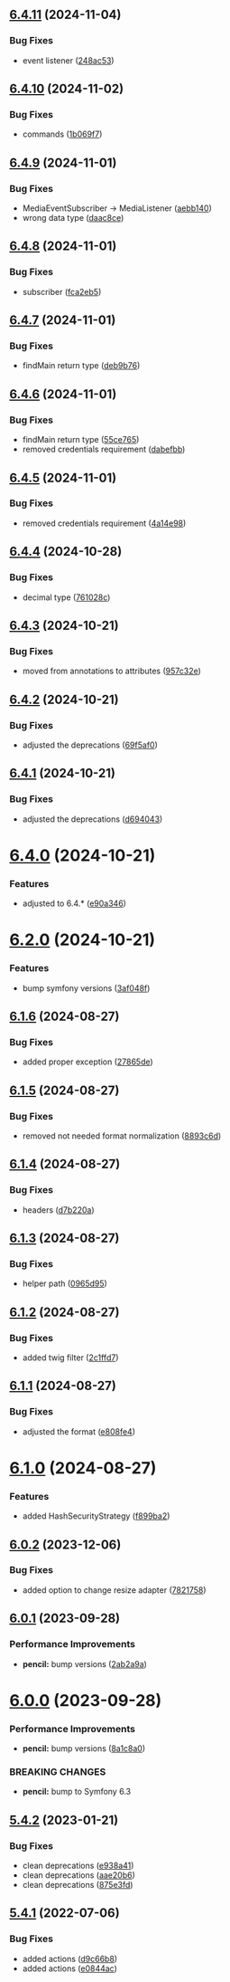 ## [6.4.11](https://github.com/netbull/MediaBundle/compare/v6.4.10...v6.4.11) (2024-11-04)


### Bug Fixes

* event listener ([248ac53](https://github.com/netbull/MediaBundle/commit/248ac530a0edfb863c7add6d9c4b3c76659f7ae6))

## [6.4.10](https://github.com/netbull/MediaBundle/compare/v6.4.9...v6.4.10) (2024-11-02)


### Bug Fixes

* commands ([1b069f7](https://github.com/netbull/MediaBundle/commit/1b069f71c7c3822103130c44c8baca138de20df6))

## [6.4.9](https://github.com/netbull/MediaBundle/compare/v6.4.8...v6.4.9) (2024-11-01)


### Bug Fixes

* MediaEventSubscriber -> MediaListener ([aebb140](https://github.com/netbull/MediaBundle/commit/aebb14008d7926bab932817df2b1050122fff33d))
* wrong data type ([daac8ce](https://github.com/netbull/MediaBundle/commit/daac8ce7583c3193a7f12c7c9b3f40be08a67196))

## [6.4.8](https://github.com/netbull/MediaBundle/compare/v6.4.7...v6.4.8) (2024-11-01)


### Bug Fixes

* subscriber ([fca2eb5](https://github.com/netbull/MediaBundle/commit/fca2eb535e946df89121e6c1da0e7f02a1fc8e52))

## [6.4.7](https://github.com/netbull/MediaBundle/compare/v6.4.6...v6.4.7) (2024-11-01)


### Bug Fixes

* findMain return type ([deb9b76](https://github.com/netbull/MediaBundle/commit/deb9b763af2a29697d6b01b1cb4c0e1b552d81c8))

## [6.4.6](https://github.com/netbull/MediaBundle/compare/v6.4.5...v6.4.6) (2024-11-01)


### Bug Fixes

* findMain return type ([55ce765](https://github.com/netbull/MediaBundle/commit/55ce7654b763750fb91fd59319165f38c30d1a94))
* removed credentials requirement ([dabefbb](https://github.com/netbull/MediaBundle/commit/dabefbb8fe50fb8c6d77d4b2f1706a5642be178c))

## [6.4.5](https://github.com/netbull/MediaBundle/compare/v6.4.4...v6.4.5) (2024-11-01)


### Bug Fixes

* removed credentials requirement ([4a14e98](https://github.com/netbull/MediaBundle/commit/4a14e98c96ce53d09e6ab585f415843dfa22aeee))

## [6.4.4](https://github.com/netbull/MediaBundle/compare/v6.4.3...v6.4.4) (2024-10-28)


### Bug Fixes

* decimal type ([761028c](https://github.com/netbull/MediaBundle/commit/761028c7a81ee02ec6be36e0d0031d87e58823c6))

## [6.4.3](https://github.com/netbull/MediaBundle/compare/v6.4.2...v6.4.3) (2024-10-21)


### Bug Fixes

* moved from annotations to attributes ([957c32e](https://github.com/netbull/MediaBundle/commit/957c32ea94ff7b94adca7ef0983d7d316337883c))

## [6.4.2](https://github.com/netbull/MediaBundle/compare/v6.4.1...v6.4.2) (2024-10-21)


### Bug Fixes

* adjusted the deprecations ([69f5af0](https://github.com/netbull/MediaBundle/commit/69f5af08b77752567711d75bbfad8b67508e4142))

## [6.4.1](https://github.com/netbull/MediaBundle/compare/v6.4.0...v6.4.1) (2024-10-21)


### Bug Fixes

* adjusted the deprecations ([d694043](https://github.com/netbull/MediaBundle/commit/d694043937b635314a1bc04320277327fd7e8903))

# [6.4.0](https://github.com/netbull/MediaBundle/compare/v6.3.0...v6.4.0) (2024-10-21)


### Features

* adjusted to 6.4.* ([e90a346](https://github.com/netbull/MediaBundle/commit/e90a346750069c013cf7f8c1cf60fcbfcd53bd7d))

# [6.2.0](https://github.com/netbull/MediaBundle/compare/v6.1.6...v6.2.0) (2024-10-21)


### Features

* bump symfony versions ([3af048f](https://github.com/netbull/MediaBundle/commit/3af048f73632f1f926ccf7a2cd2e9b8f236ec4cd))

## [6.1.6](https://github.com/netbull/MediaBundle/compare/v6.1.5...v6.1.6) (2024-08-27)


### Bug Fixes

* added proper exception ([27865de](https://github.com/netbull/MediaBundle/commit/27865de3575ad5447d48bfe8172bacbb9b122762))

## [6.1.5](https://github.com/netbull/MediaBundle/compare/v6.1.4...v6.1.5) (2024-08-27)


### Bug Fixes

* removed not needed format normalization ([8893c6d](https://github.com/netbull/MediaBundle/commit/8893c6db5f19c217ba5b4f14cc393d8265cc0162))

## [6.1.4](https://github.com/netbull/MediaBundle/compare/v6.1.3...v6.1.4) (2024-08-27)


### Bug Fixes

* headers ([d7b220a](https://github.com/netbull/MediaBundle/commit/d7b220a2454e4fba98b1d90e42c5d921be7eef83))

## [6.1.3](https://github.com/netbull/MediaBundle/compare/v6.1.2...v6.1.3) (2024-08-27)


### Bug Fixes

* helper path ([0965d95](https://github.com/netbull/MediaBundle/commit/0965d95a9bab712fe5254b15ba2ca02d5c769689))

## [6.1.2](https://github.com/netbull/MediaBundle/compare/v6.1.1...v6.1.2) (2024-08-27)


### Bug Fixes

* added twig filter ([2c1ffd7](https://github.com/netbull/MediaBundle/commit/2c1ffd7ed453a0f842be8920b734a3e70d8beff9))

## [6.1.1](https://github.com/netbull/MediaBundle/compare/v6.1.0...v6.1.1) (2024-08-27)


### Bug Fixes

* adjusted the format ([e808fe4](https://github.com/netbull/MediaBundle/commit/e808fe43234aafe2361e66bae2c2dd9773479b94))

# [6.1.0](https://github.com/netbull/MediaBundle/compare/v6.0.2...v6.1.0) (2024-08-27)


### Features

* added HashSecurityStrategy ([f899ba2](https://github.com/netbull/MediaBundle/commit/f899ba2d7210994a8410d00698047828f87182b7))

## [6.0.2](https://github.com/netbull/MediaBundle/compare/v6.0.1...v6.0.2) (2023-12-06)


### Bug Fixes

* added option to change resize adapter ([7821758](https://github.com/netbull/MediaBundle/commit/78217583d749f66e7dc1afe07e8f27e0eb0a78e6))

## [6.0.1](https://github.com/netbull/MediaBundle/compare/v6.0.0...v6.0.1) (2023-09-28)


### Performance Improvements

* **pencil:** bump versions ([2ab2a9a](https://github.com/netbull/MediaBundle/commit/2ab2a9a66a6b3b384932ccd358d8ee2687ddcaec))

# [6.0.0](https://github.com/netbull/MediaBundle/compare/v5.4.2...v6.0.0) (2023-09-28)


### Performance Improvements

* **pencil:** bump versions ([8a1c8a0](https://github.com/netbull/MediaBundle/commit/8a1c8a0b8744c0446721dd78d6fb0bc746e40a2b))


### BREAKING CHANGES

* **pencil:** bump to Symfony 6.3

## [5.4.2](https://github.com/netbull/MediaBundle/compare/v5.4.1...v5.4.2) (2023-01-21)


### Bug Fixes

* clean deprecations ([e938a41](https://github.com/netbull/MediaBundle/commit/e938a4164c66dfe0d714024cb5a64d84a662018f))
* clean deprecations ([aae20b6](https://github.com/netbull/MediaBundle/commit/aae20b6aa187a169bb736b388df9758054e2904e))
* clean deprecations ([875e3fd](https://github.com/netbull/MediaBundle/commit/875e3fd0bd50611c62828acee27f2e44c87c353d))

## [5.4.1](https://github.com/netbull/MediaBundle/compare/v5.4.0...v5.4.1) (2022-07-06)


### Bug Fixes

* added actions ([d9c66b8](https://github.com/netbull/MediaBundle/commit/d9c66b8fb71af6fdb9e73df3924f353ce7a56e7e))
* added actions ([e0844ac](https://github.com/netbull/MediaBundle/commit/e0844ac4c153aacba440cb6e5134e12386d2a774))
